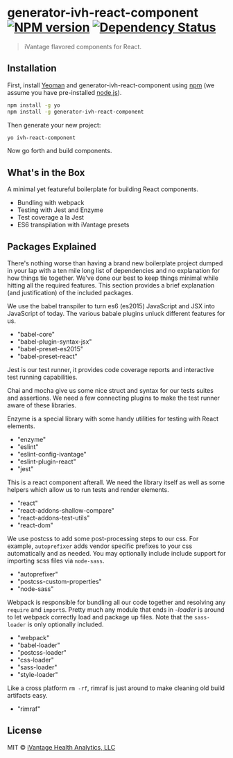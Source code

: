 # generator-ivh-react-component [![NPM version][npm-image]][npm-url] [![Dependency Status][daviddm-image]][daviddm-url]

> iVantage flavored components for React.

## Installation

First, install [Yeoman](http://yeoman.io) and generator-ivh-react-component
using [npm](https://www.npmjs.com/) (we assume you have pre-installed
[node.js](https://nodejs.org/)).

```bash
npm install -g yo
npm install -g generator-ivh-react-component
```

Then generate your new project:

```bash
yo ivh-react-component
```

Now go forth and build components.

## What's in the Box

A minimal yet featureful boilerplate for building React components.

- Bundling with webpack
- Testing with Jest and Enzyme
- Test coverage a la Jest
- ES6 transpilation with iVantage presets

## Packages Explained

There's nothing worse than having a brand new boilerplate project dumped in your
lap with a ten mile long list of dependencies and no explanation for how things
tie together. We've done our best to keep things minimal while hitting all the
required features. This section provides a brief explanation (and justification)
of the included packages.

We use the babel transpiler to turn es6 (es2015) JavaScript and JSX into
JavaScript of today. The various babale plugins unluck different features for
us.

- "babel-core"
- "babel-plugin-syntax-jsx"
- "babel-preset-es2015"
- "babel-preset-react"

Jest is our test runner, it provides code coverage reports and interactive
test running capabilities.

Chai and mocha give us some nice struct and syntax for our tests suites and
assertions. We need a few connecting plugins to make the test runner aware of
these libraries.

Enzyme is a special library with some handy utilities for testing with React
elements.

- "enzyme"
- "eslint"
- "eslint-config-ivantage"
- "eslint-plugin-react"
- "jest"

This is a react component afterall. We need the library itself as well as some
helpers which allow us to run tests and render elements.

- "react"
- "react-addons-shallow-compare"
- "react-addons-test-utils"
- "react-dom"

We use postcss to add some post-processing steps to our css. For example,
`autoprefixer` adds vendor specific prefixes to your css automatically and as
needed. You may optionally include include support for importing scss files via
`node-sass`.

- "autoprefixer"
- "postcss-custom-properties"
- "node-sass"

Webpack is responsible for bundling all our code together and resolving
any `require` and `import`s. Pretty much any module that ends in *-loader* is
around to let webpack correctly load and package up files. Note that the
`sass-loader` is only optionally included.

- "webpack"
- "babel-loader"
- "postcss-loader"
- "css-loader"
- "sass-loader"
- "style-loader"

Like a cross platform `rm -rf`, rimraf is just around to make cleaning old build
artifacts easy.

- "rimraf"


## License

MIT © [iVantage Health Analytics, LLC](www.ivantagehealth.com)


[npm-image]: https://badge.fury.io/js/generator-ivh-react-component.svg
[npm-url]: https://npmjs.org/package/generator-ivh-react-component
[daviddm-image]: https://david-dm.org/ivantage/generator-ivh-react-component.svg?theme=shields.io
[daviddm-url]: https://david-dm.org/ivantage/generator-ivh-react-component


